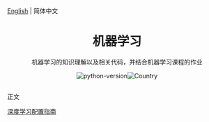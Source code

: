 [English](./README.md) | 简体中文

<h1 align="center">机器学习</h1>
<div align="center">
机器学习的知识理解以及相关代码，并结合机器学习课程的作业

![python-version](https://img.shields.io/badge/python-3.7-blue)![Country](https://img.shields.io/badge/country-China-red)

</div>

## 

正文

[深度学习配置指南](./深度学习配置指南.md) 

